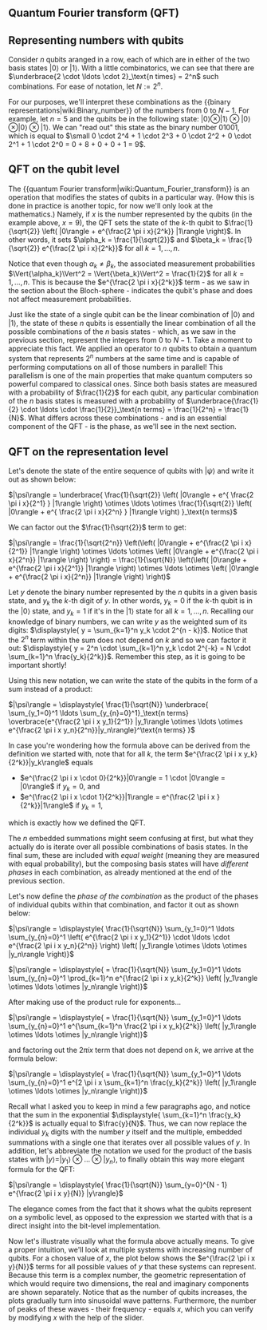 ## Quantum Fourier transform (QFT)

## Representing numbers with qubits

Consider $n$ qubits aranged in a row, each of which are in either of the two basis states $|0\rangle$ or $|1\rangle$. With a little combinatorics, we can see that there are $\underbrace{2 \cdot \ldots \cdot 2}_\text{n times} = 2^n$ such combinations. For ease of notation, let $N := 2^n$.

For our purposes, we'll interpret these combinations as the {{binary representations|wiki:Binary_number}} of the numbers from $0$ to $N - 1$. For example, let $n = 5$ and the qubits be in the following state: $|0\rangle \otimes |1\rangle \otimes |0\rangle \otimes |0\rangle \otimes |1\rangle$. We can "read out" this state as the binary number $01001$, which is equal to $\small 0 \cdot 2^4 + 1 \cdot 2^3 + 0 \cdot 2^2 + 0 \cdot 2^1 + 1 \cdot 2^0 = 0 + 8 + 0 + 0 + 1 = 9$.

## QFT on the qubit level

The {{quantum Fourier transform|wiki:Quantum_Fourier_transform}} is an operation that modifies the states of qubits in a particular way. (How this is done in practice is another topic, for now we'll only look at the mathematics.) Namely, if $x$ is the number represented by the qubits (in the example above, $x = 9$), the QFT sets the state of the $k$-th qubit to $\frac{1}{\sqrt{2}} \left( |0\rangle + e^{\frac{2 \pi i x}{2^k}} |1\rangle \right)$. In other words, it sets $\alpha_k = \frac{1}{\sqrt{2}}$ and $\beta_k = \frac{1}{\sqrt{2}} e^{\frac{2 \pi i x}{2^k}}$ for all $k = 1, ..., n$.

Notice that even though $\alpha_k \neq \beta_k$, the associated measurement probabilities $\Vert{\alpha_k}\Vert^2 = \Vert{\beta_k}\Vert^2 = \frac{1}{2}$ for all $k = 1, ..., n$. This is because the $e^{\frac{2 \pi i x}{2^k}}$ term - as we saw in the section about the Bloch-sphere - indicates the qubit's phase and does not affect measurement probabilities.

Just like the state of a single qubit can be the linear combination of $|0\rangle$ and $|1\rangle$, the state of these $n$ qubits is essentially the linear combination of all the possible combinations of the $n$ basis states - which, as we saw in the previous section, represent the integers from $0$ to $N - 1$. Take a moment to appreciate this fact. We applied an operator to $n$ qubits to obtain a quantum system that represents $2^n$ numbers at the same time and is capable of performing computations on all of those numbers in parallel! This parallelism is one of the main properties that make quantum computers so powerful compared to classical ones. Since both basis states are measured with a probability of $\frac{1}{2}$ for each qubit, any particular combination of the $n$ basis states is measured with a probability of $\underbrace{\frac{1}{2} \cdot \ldots \cdot \frac{1}{2}}_\text{n terms} = \frac{1}{2^n} = \frac{1}{N}$. What differs across these combinations - and is an essential component of the QFT - is the phase, as we'll see in the next section.

## QFT on the representation level

Let's denote the state of the entire sequence of qubits with $|\psi\rangle$ and write it out as shown below:

$|\psi\rangle = \underbrace{ \frac{1}{\sqrt{2}} \left( |0\rangle + e^{ \frac{2 \pi i x}{2^1} } |1\rangle \right) \otimes \ldots \otimes \frac{1}{\sqrt{2}} \left( |0\rangle + e^{ \frac{2 \pi i x}{2^n} } |1\rangle \right) }_\text{n terms}$

We can factor out the $\frac{1}{\sqrt{2}}$ term to get:

$|\psi\rangle = \frac{1}{\sqrt{2^n}} \left(\left( |0\rangle + e^{\frac{2 \pi i x}{2^1}} |1\rangle \right) \otimes \ldots \otimes \left( |0\rangle + e^{\frac{2 \pi i x}{2^n}} |1\rangle \right) \right) = \frac{1}{\sqrt{N}} \left(\left( |0\rangle + e^{\frac{2 \pi i x}{2^1}} |1\rangle \right) \otimes \ldots \otimes \left( |0\rangle + e^{\frac{2 \pi i x}{2^n}} |1\rangle \right) \right)$

Let $y$ denote the binary number represented by the $n$ qubits in a given basis state, and $y_k$ the $k$-th digit of $y$. In other words, $y_k = 0$ if the $k$-th qubit is in the $|0\rangle$ state, and $y_k = 1$ if it's in the $|1\rangle$ state for all $k = 1, \ldots, n$. Recalling our knowledge of binary numbers, we can write $y$ as the weighted sum of its digits: $\displaystyle{ y = \sum_{k=1}^n y_k \cdot 2^{n - k}}$. Notice that the $2^n$ term within the sum does not depend on $k$ and so we can factor it out: $\displaystyle{ y = 2^n \cdot \sum_{k=1}^n y_k \cdot 2^{-k} = N \cdot \sum_{k=1}^n \frac{y_k}{2^k}}$. Remember this step, as it is going to be important shortly!

Using this new notation, we can write the state of the qubits in the form of a sum instead of a product:

$|\psi\rangle = \displaystyle{ \frac{1}{\sqrt{N}} \underbrace{ \sum_{y_1=0}^1 \ldots \sum_{y_{n}=0}^1}_\text{n terms} \overbrace{e^{\frac{2 \pi i x y_1}{2^1}} |y_1\rangle \otimes \ldots \otimes e^{\frac{2 \pi i x y_n}{2^n}}|y_n\rangle}^\text{n terms} }$

In case you're wondering how the formula above can be derived from the definition we started with, note that for all $k$, the term $e^{\frac{2 \pi i x y_k}{2^k}}|y_k\rangle$ equals

- $e^{\frac{2 \pi i x \cdot 0}{2^k}}|0\rangle = 1 \cdot |0\rangle = |0\rangle$ if $y_k = 0$, and
- $e^{\frac{2 \pi i x \cdot 1}{2^k}}|1\rangle = e^{\frac{2 \pi i x }{2^k}}|1\rangle$ if $y_k = 1$, 

which is exactly how we defined the QFT.

The $n$ embedded summations might seem confusing at first, but what they actually do is iterate over all possible combinations of basis states. In the final sum, these are included with *equal weight* (meaning they are measured with equal probability), but the composing basis states will have *different phases* in each combination, as already mentioned at the end of the previous section.

Let's now define the *phase of the combination* as the product of the phases of individual qubits within that combination, and factor it out as shown below:

$|\psi\rangle = \displaystyle{ \frac{1}{\sqrt{N}} \sum_{y_1=0}^1 \ldots \sum_{y_{n}=0}^1 \left( e^{\frac{2 \pi i x y_1}{2^1}} \cdot \ldots \cdot e^{\frac{2 \pi i x y_n}{2^n}} \right) \left( |y_1\rangle \otimes \ldots \otimes |y_n\rangle \right)}$

$|\psi\rangle = \displaystyle{ = \frac{1}{\sqrt{N}} \sum_{y_1=0}^1 \ldots \sum_{y_{n}=0}^1 \prod_{k=1}^n e^{\frac{2 \pi i x y_k}{2^k}} \left( |y_1\rangle \otimes \ldots \otimes |y_n\rangle \right)}$

After making use of the product rule for exponents...

$|\psi\rangle = \displaystyle{ = \frac{1}{\sqrt{N}} \sum_{y_1=0}^1 \ldots \sum_{y_{n}=0}^1 e^{\sum_{k=1}^n \frac{2 \pi i x y_k}{2^k}} \left( |y_1\rangle \otimes \ldots \otimes |y_n\rangle \right)}$

and factoring out the $2 \pi i x$ term that does not depend on $k$, we arrive at the formula below:

$|\psi\rangle = \displaystyle{ = \frac{1}{\sqrt{N}} \sum_{y_1=0}^1 \ldots \sum_{y_{n}=0}^1 e^{2 \pi i x \sum_{k=1}^n \frac{y_k}{2^k}} \left( |y_1\rangle \otimes \ldots \otimes |y_n\rangle \right)}$

Recall what I asked you to keep in mind a few paragraphs ago, and notice that the sum in the exponential $\displaystyle{ \sum_{k=1}^n \frac{y_k}{2^k}}$ is actually equal to $\frac{y}{N}$. Thus, we can now replace the individual $y_k$ digits with the number $y$ itself and the multiple, embedded summations with a single one that iterates over all possible values of $y$. In addition, let's abbreviate the notation we used for the product of the basis states with $|y\rangle = |y_1\rangle \otimes \ldots \otimes |y_n\rangle$, to finally obtain this way more elegant formula for the QFT:

$|\psi\rangle = \displaystyle{ \frac{1}{\sqrt{N}} \sum_{y=0}^{N - 1} e^{\frac{2 \pi i x y}{N}} |y\rangle}$

The elegance comes from the fact that it shows what the qubits represent on a symbolic level, as opposed to the expression we started with that is a direct insight into the bit-level implementation.

Now let's illustrate visually what the formula above actually means. To give a proper intuition, we'll look at multiple systems with increasing number of qubits. For a chosen value of $x$, the plot below shows the $e^{\frac{2 \pi i x y}{N}}$ terms for all possible values of $y$ that these systems can represent. Because this term is a complex number, the geometric representation of which would require two dimensions, the real and imaginary components are shown separately. Notice that as the number of qubits increases, the plots gradually turn into sinusoidal wave patterns. Furthermore, the number of peaks of these waves - their frequency - equals $x$, which you can verify by modifying $x$ with the help of the slider.


<!-- TODO a lot, e.g. remove and link to binary numbers, insert interactive plot that shows the waves! -->
